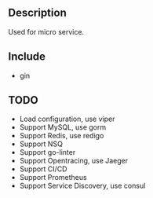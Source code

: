 ## Description

Used for micro service.

## Include

- gin

## TODO

- Load configuration, use viper
- Support MySQL, use gorm
- Support Redis, use redigo
- Support NSQ
- Support go-linter
- Support Opentracing, use Jaeger
- Support CI/CD
- Support Prometheus
- Support Service Discovery, use consul
